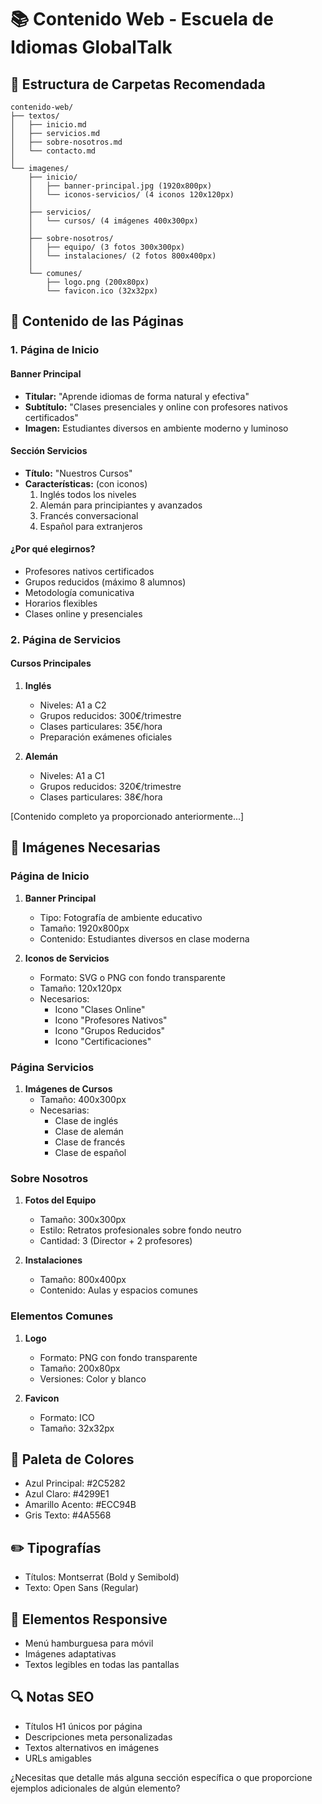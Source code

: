 # 📚 Contenido Web - Escuela de Idiomas GlobalTalk

## 📂 Estructura de Carpetas Recomendada

```
contenido-web/
├── textos/
│   ├── inicio.md
│   ├── servicios.md
│   ├── sobre-nosotros.md
│   └── contacto.md
│
└── imagenes/
    ├── inicio/
    │   ├── banner-principal.jpg (1920x800px)
    │   └── iconos-servicios/ (4 iconos 120x120px)
    │
    ├── servicios/
    │   └── cursos/ (4 imágenes 400x300px)
    │
    ├── sobre-nosotros/
    │   ├── equipo/ (3 fotos 300x300px)
    │   └── instalaciones/ (2 fotos 800x400px)
    │
    └── comunes/
        ├── logo.png (200x80px)
        └── favicon.ico (32x32px)
```

## 📝 Contenido de las Páginas

### 1. Página de Inicio

#### Banner Principal
- **Titular:** "Aprende idiomas de forma natural y efectiva"
- **Subtítulo:** "Clases presenciales y online con profesores nativos certificados"
- **Imagen:** Estudiantes diversos en ambiente moderno y luminoso

#### Sección Servicios
- **Título:** "Nuestros Cursos"
- **Características:** (con iconos)
  1. Inglés todos los niveles
  2. Alemán para principiantes y avanzados
  3. Francés conversacional
  4. Español para extranjeros

#### ¿Por qué elegirnos?
- Profesores nativos certificados
- Grupos reducidos (máximo 8 alumnos)
- Metodología comunicativa
- Horarios flexibles
- Clases online y presenciales

### 2. Página de Servicios

#### Cursos Principales
1. **Inglés**
   - Niveles: A1 a C2
   - Grupos reducidos: 300€/trimestre
   - Clases particulares: 35€/hora
   - Preparación exámenes oficiales

2. **Alemán**
   - Niveles: A1 a C1
   - Grupos reducidos: 320€/trimestre
   - Clases particulares: 38€/hora

[Contenido completo ya proporcionado anteriormente...]

## 📸 Imágenes Necesarias

### Página de Inicio
1. **Banner Principal**
   - Tipo: Fotografía de ambiente educativo
   - Tamaño: 1920x800px
   - Contenido: Estudiantes diversos en clase moderna

2. **Iconos de Servicios**
   - Formato: SVG o PNG con fondo transparente
   - Tamaño: 120x120px
   - Necesarios:
     * Icono "Clases Online"
     * Icono "Profesores Nativos"
     * Icono "Grupos Reducidos"
     * Icono "Certificaciones"

### Página Servicios
1. **Imágenes de Cursos**
   - Tamaño: 400x300px
   - Necesarias:
     * Clase de inglés
     * Clase de alemán
     * Clase de francés
     * Clase de español

### Sobre Nosotros
1. **Fotos del Equipo**
   - Tamaño: 300x300px
   - Estilo: Retratos profesionales sobre fondo neutro
   - Cantidad: 3 (Director + 2 profesores)

2. **Instalaciones**
   - Tamaño: 800x400px
   - Contenido: Aulas y espacios comunes

### Elementos Comunes
1. **Logo**
   - Formato: PNG con fondo transparente
   - Tamaño: 200x80px
   - Versiones: Color y blanco

2. **Favicon**
   - Formato: ICO
   - Tamaño: 32x32px

## 🎨 Paleta de Colores
- Azul Principal: #2C5282
- Azul Claro: #4299E1
- Amarillo Acento: #ECC94B
- Gris Texto: #4A5568

## ✏️ Tipografías
- Títulos: Montserrat (Bold y Semibold)
- Texto: Open Sans (Regular)

## 📱 Elementos Responsive
- Menú hamburguesa para móvil
- Imágenes adaptativas
- Textos legibles en todas las pantallas

## 🔍 Notas SEO
- Títulos H1 únicos por página
- Descripciones meta personalizadas
- Textos alternativos en imágenes
- URLs amigables

¿Necesitas que detalle más alguna sección específica o que proporcione ejemplos adicionales de algún elemento?
